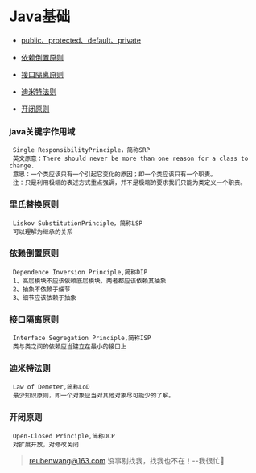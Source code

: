 # Java基础

 - [public、protected、default、private](#java关键字作用域)
 
 - [依赖倒置原则](#依赖倒置原则)
 
 - [接口隔离原则](#接口隔离原则)
 
 - [迪米特法则](#迪米特法则)
 
 - [开闭原则](#开闭原则)
 
 ### java关键字作用域
     Single ResponsibilityPrinciple，简称SRP
     英文原意：There should never be more than one reason for a class to change.
     意思：一个类应该只有一个引起它变化的原因；即一个类应该只有一个职责。
     注：只是利用极端的表述方式重点强调，并不是极端的要求我们只能为类定义一个职责。
 ### 里氏替换原则
     Liskov SubstitutionPrinciple，简称LSP
     可以理解为继承的关系
 ### 依赖倒置原则
     Dependence Inversion Principle,简称DIP
     1、高层模块不应该依赖底层模块，两者都应该依赖其抽象
     2、抽象不依赖于细节
     3、细节应该依赖于抽象
 ### 接口隔离原则
     Interface Segregation Principle,简称ISP
     类与类之间的依赖应当建立在最小的接口上
 ### 迪米特法则
     Law of Demeter,简称LoD
     最少知识原则，即一个对象应当对其他对象尽可能少的了解。
 ### 开闭原则
     Open-Closed Principle,简称OCP
     对扩展开放，对修改关闭


> reubenwang@163.com
> 没事别找我，找我也不在！--我很忙🦆
